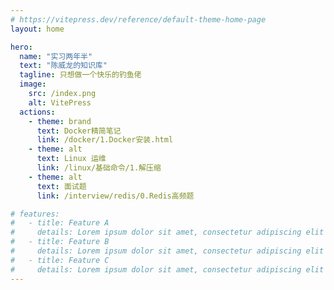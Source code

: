 ```yaml
---
# https://vitepress.dev/reference/default-theme-home-page
layout: home

hero:
  name: "实习两年半"
  text: "陈威龙的知识库"
  tagline: 只想做一个快乐的钓鱼佬
  image:
    src: /index.png
    alt: VitePress
  actions:
    - theme: brand
      text: Docker精简笔记
      link: /docker/1.Docker安装.html 
    - theme: alt
      text: Linux 运维
      link: /linux/基础命令/1.解压缩
    - theme: alt
      text: 面试题
      link: /interview/redis/0.Redis高频题

# features:
#   - title: Feature A
#     details: Lorem ipsum dolor sit amet, consectetur adipiscing elit
#   - title: Feature B
#     details: Lorem ipsum dolor sit amet, consectetur adipiscing elit
#   - title: Feature C
#     details: Lorem ipsum dolor sit amet, consectetur adipiscing elit
---
```


